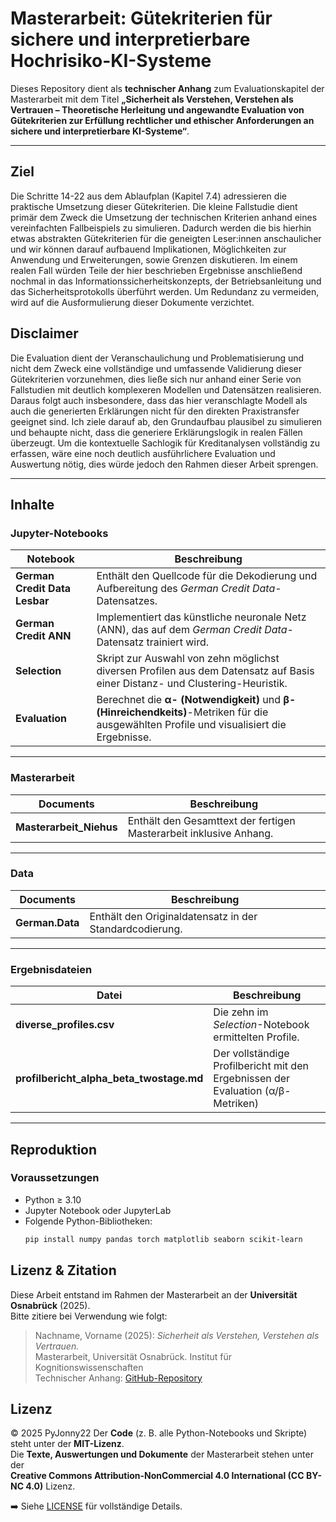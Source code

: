 # Masterarbeit: Gütekriterien für sichere und interpretierbare Hochrisiko-KI-Systeme

Dieses Repository dient als **technischer Anhang** zum Evaluationskapitel der Masterarbeit mit dem Titel **„Sicherheit als Verstehen, Verstehen als Vertrauen – Theoretische Herleitung und angewandte Evaluation von Gütekriterien zur Erfüllung rechtlicher und ethischer Anforderungen an sichere und interpretierbare KI-Systeme“**.

---


## Ziel 
Die Schritte 14-22 aus dem Ablaufplan (Kapitel 7.4) adressieren die praktische Umsetzung dieser Gütekriterien. Die kleine Fallstudie dient primär dem Zweck die Umsetzung der technischen Kriterien anhand eines vereinfachten Fallbeispiels zu simulieren. Dadurch werden die bis hierhin etwas abstrakten Gütekriterien für die geneigten Leser:innen anschaulicher und wir können darauf aufbauend Implikationen, Möglichkeiten zur Anwendung und Erweiterungen, sowie Grenzen diskutieren. Im einem realen Fall würden Teile der hier beschrieben Ergebnisse anschließend nochmal in das Informationssicherheitskonzepts, der Betriebsanleitung und das Sicherheitsprotokolls überführt werden. Um Redundanz zu vermeiden, wird auf die Ausformulierung dieser Dokumente verzichtet. 

## Disclaimer
Die Evaluation dient der Veranschaulichung und Problematisierung und nicht dem Zweck eine vollständige und umfassende Validierung dieser Gütekriterien vorzunehmen, dies ließe sich nur anhand einer Serie von Fallstudien mit deutlich komplexeren Modellen und Datensätzen realisieren. Daraus folgt auch insbesondere, dass das hier veranschlagte Modell als auch die generierten Erklärungen nicht für den direkten Praxistransfer geeignet sind. Ich ziele darauf ab, den Grundaufbau plausibel zu simulieren und behaupte nicht, dass die generiere Erklärungslogik in realen Fällen überzeugt. Um die kontextuelle Sachlogik für Kreditanalysen vollständig zu erfassen, wäre eine noch deutlich ausführlichere Evaluation und Auswertung nötig, dies würde jedoch den Rahmen dieser Arbeit sprengen. 

---

## Inhalte

### Jupyter-Notebooks

| Notebook | Beschreibung |
|-----------|---------------|
| **German Credit Data Lesbar** | Enthält den Quellcode für die Dekodierung und Aufbereitung des *German Credit Data*-Datensatzes. |
| **German Credit ANN** | Implementiert das künstliche neuronale Netz (ANN), das auf dem *German Credit Data*-Datensatz trainiert wird. |
| **Selection** | Skript zur Auswahl von zehn möglichst diversen Profilen aus dem Datensatz auf Basis einer Distanz- und Clustering-Heuristik. |
| **Evaluation** | Berechnet die **α- (Notwendigkeit)** und **β- (Hinreichendkeits)**-Metriken für die ausgewählten Profile und visualisiert die Ergebnisse. |

---

### Masterarbeit

| Documents | Beschreibung |
|-----------|---------------|
| **Masterarbeit_Niehus** | Enthält den Gesamttext der fertigen Masterarbeit inklusive Anhang. |

---

### Data

| Documents | Beschreibung |
|-----------|---------------|
| **German.Data** | Enthält den Originaldatensatz in der Standardcodierung. |

---

### Ergebnisdateien

| Datei | Beschreibung |
|--------|---------------|
| **diverse_profiles.csv** | Die zehn im *Selection*-Notebook ermittelten Profile. |
| **profilbericht_alpha_beta_twostage.md** | Der vollständige Profilbericht mit den Ergebnissen der Evaluation (α/β-Metriken) |

---

## Reproduktion

### Voraussetzungen

- Python ≥ 3.10  
- Jupyter Notebook oder JupyterLab  
- Folgende Python-Bibliotheken:
  ```bash
  pip install numpy pandas torch matplotlib seaborn scikit-learn

## Lizenz & Zitation

Diese Arbeit entstand im Rahmen der Masterarbeit an der **Universität Osnabrück** (2025).  
Bitte zitiere bei Verwendung wie folgt:

> Nachname, Vorname (2025): _Sicherheit als Verstehen, Verstehen als Vertrauen._  
> Masterarbeit, Universität Osnabrück. Institut für Kognitionswissenschaften  
> Technischer Anhang: [GitHub-Repository](https://github.com/PyJonny22/Masterarbeit_Guetekriterien-sichere-und-interpetierbare-Hochrisiko-KI-Systeme)

## Lizenz
© 2025 PyJonny22
Der **Code** (z. B. alle Python-Notebooks und Skripte) steht unter der **MIT-Lizenz**.  
Die **Texte, Auswertungen und Dokumente** der Masterarbeit stehen unter der  
**Creative Commons Attribution-NonCommercial 4.0 International (CC BY-NC 4.0)** Lizenz.

➡️ Siehe [LICENSE](./LICENSE) für vollständige Details.

